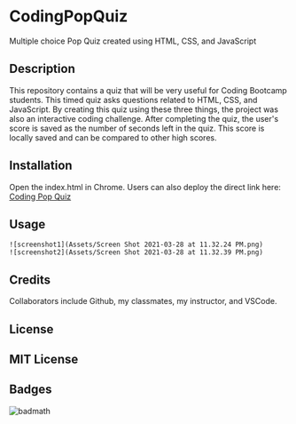 # CodingPopQuiz
Multiple choice Pop Quiz created using HTML, CSS, and JavaScript

## Description
This repository contains a quiz that will be very useful for Coding Bootcamp students. This timed quiz asks questions related to HTML, CSS, and JavaScript. By creating this quiz using these three things, the project was also an interactive coding challenge. After completing the quiz, the user's score is saved as the number of seconds left in the quiz. This score is locally saved and can be compared to other high scores.

## Installation
Open the index.html in Chrome. Users can also deploy the direct link here: [Coding Pop Quiz](https://heatherloisejackson.github.io/CodingPopQuiz/)

## Usage
    ![screenshot1](Assets/Screen Shot 2021-03-28 at 11.32.24 PM.png)
    ![screenshot2](Assets/Screen Shot 2021-03-28 at 11.32.39 PM.png)

## Credits
Collaborators include Github, my classmates, my instructor, and VSCode.

## License
MIT License
---

## Badges
![badmath](https://img.shields.io/github/languages/top/nielsenjared/badmath)
